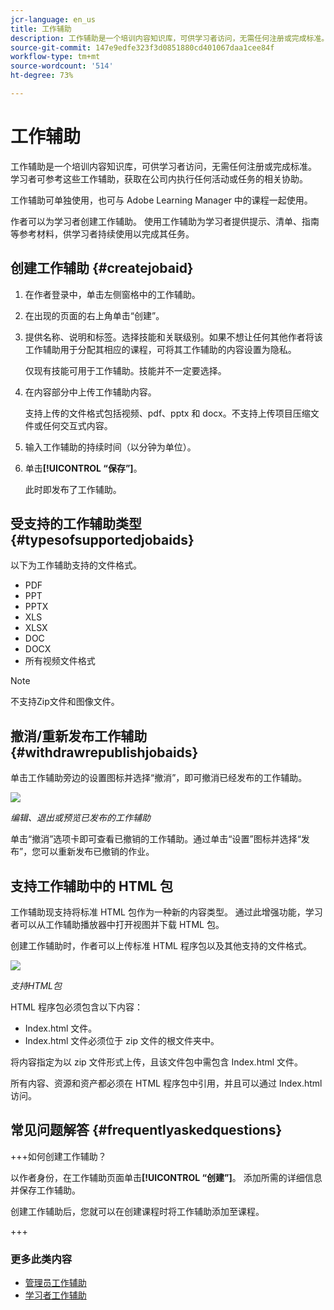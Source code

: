 ```yaml
---
jcr-language: en_us
title: 工作辅助
description: 工作辅助是一个培训内容知识库，可供学习者访问，无需任何注册或完成标准。 学习者可参考这些工作辅助，获取在公司内执行任何活动或任务的相关协助。
source-git-commit: 147e9edfe323f3d0851880cd401067daa1cee84f
workflow-type: tm+mt
source-wordcount: '514'
ht-degree: 73%

---
```




# 工作辅助

工作辅助是一个培训内容知识库，可供学习者访问，无需任何注册或完成标准。 学习者可参考这些工作辅助，获取在公司内执行任何活动或任务的相关协助。

工作辅助可单独使用，也可与 Adobe Learning Manager 中的课程一起使用。

作者可以为学习者创建工作辅助。 使用工作辅助为学习者提供提示、清单、指南等参考材料，供学习者持续使用以完成其任务。

## 创建工作辅助 {#createjobaid}

1. 在作者登录中，单击左侧窗格中的工作辅助。
1. 在出现的页面的右上角单击“创建”。
1. 提供名称、说明和标签。选择技能和关联级别。如果不想让任何其他作者将该工作辅助用于分配其相应的课程，可将其工作辅助的内容设置为隐私。

   仅现有技能可用于工作辅助。技能并不一定要选择。

1. 在内容部分中上传工作辅助内容。

   支持上传的文件格式包括视频、pdf、pptx 和 docx。不支持上传项目压缩文件或任何交互式内容。

1. 输入工作辅助的持续时间（以分钟为单位）。
1. 单击&#x200B;**[!UICONTROL “保存”]**。

   此时即发布了工作辅助。

## 受支持的工作辅助类型 {#typesofsupportedjobaids}

以下为工作辅助支持的文件格式。

* PDF
* PPT
* PPTX
* XLS
* XLSX
* DOC
* DOCX
* 所有视频文件格式

>[!NOTE]
>
>不支持Zip文件和图像文件。

## 撤消/重新发布工作辅助 {#withdrawrepublishjobaids}

单击工作辅助旁边的设置图标并选择“撤消”，即可撤消已经发布的工作辅助。

![](assets/job-aid-withdraw.png)

*编辑、退出或预览已发布的工作辅助*

单击“撤消”选项卡即可查看已撤销的工作辅助。通过单击“设置”图标并选择“发布”，您可以重新发布已撤销的作业。

## 支持工作辅助中的 HTML 包

工作辅助现支持将标准 HTML 包作为一种新的内容类型。 通过此增强功能，学习者可以从工作辅助播放器中打开视图并下载 HTML 包。

创建工作辅助时，作者可以上传标准 HTML 程序包以及其他支持的文件格式。

![](assets/html-job-aid.png)

*支持HTML包*

HTML 程序包必须包含以下内容：

* Index.html 文件。
* Index.html 文件必须位于 zip 文件的根文件夹中。

将内容指定为以 zip 文件形式上传，且该文件包中需包含 Index.html 文件。

所有内容、资源和资产都必须在 HTML 程序包中引用，并且可以通过 Index.html 访问。

## 常见问题解答 {#frequentlyaskedquestions}

+++如何创建工作辅助？

以作者身份，在工作辅助页面单击&#x200B;**[!UICONTROL “创建”]**。 添加所需的详细信息并保存工作辅助。

创建工作辅助后，您就可以在创建课程时将工作辅助添加至课程。

+++

### 更多此类内容

* [管理员工作辅助](../../administrators/feature-summary/job-aids.md)
* [学习者工作辅助](../../learners/feature-summary/job-aids.md)
